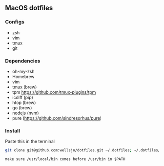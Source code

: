 ## MacOS dotfiles

### Configs
- zsh
- vim
- tmux
- git

### Dependencies
- oh-my-zsh
- Homebrew
- vim
- tmux (brew)
- tpm https://github.com/tmux-plugins/tpm
- icdiff (pip)
- htop (brew)
- go (brew)
- nodejs (nvm)
- pure (https://github.com/sindresorhus/pure)

### Install
Paste this in the terminal
```bash
git clone git@github.com:wellsjo/dotfiles.git ~/.dotfiles; ~/.dotfiles/setup
```

```
make sure /usr/local/bin comes before /usr/bin in $PATH
```
